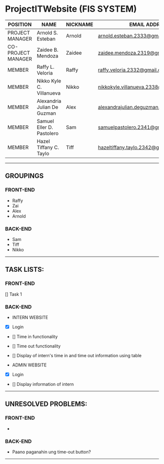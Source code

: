 # ProjectITWebsite (FIS SYSTEM)
| POSITION | NAME | NICKNAME | EMAIL ADDRESS |
|----------|------|----------|---------------|
| PROJECT MANAGER | Arnold S. Esteban | Arnold | arnold.esteban.2333@gmail.com |
| CO- PROJECT MANAGER | Zaidee B. Mendoza | Zaidee | zaidee.mendoza.2319@gmail.com |
| MEMBER | Raffy L. Veloria | Raffy | raffy.veloria.2332@gmail.com |
| MEMBER | Nikko Kyle C. Villanueva | Nikko | nikkokyle.villanueva.2338@gmail.com |
| MEMBER | Alexandria Julian De Guzman | Alex | alexandrajulian.deguzman.2340@gmail.com |
| MEMBER | Samuel Eller D. Pastolero | Sam | samuelpastolero.2341@gmail.com |
| MEMBER | Hazel Tiffany C. Taylo | Tiff | hazeltiffany.taylo.2342@gmail.com |

---
## GROUPINGS
### FRONT-END
 * Raffy
 * Zai
 * Alex
 * Arnold
 
### BACK-END
 * Sam
 * Tiff
 * Nikko

---
## TASK LISTS:
### FRONT-END
[] Task 1

### BACK-END
 * INTERN WEBSITE
 * [x] Login
 * [] Time in functionality
 * [] Time out functionality
 * [] Display of intern's time in and time out information using table
 
 * ADMIN WEBSITE
 * [x] Login
 * [] Display information of intern

---
## UNRESOLVED PROBLEMS:
### FRONT-END
  * 

### BACK-END
  * Paano paganahin ung time-out button?
  
---

